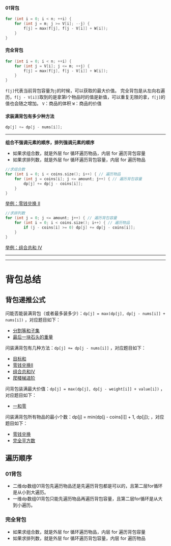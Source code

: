 #### 01背包
```c++
for (int i = 0; i < n; ++i) {
    for (int j = m; j >= V[i]; --j) {
        f[j] = max(f[j], f[j - V[i]] + W[i]);
    }
}
```
#### 完全背包
```cpp
for (int i = 0; i < n; ++i) {
    for (int j = V[i]; j <= m; ++j) {
        f[j] = max(f[j], f[j - V[i]] + W[i]);
    }
}
```

`f[j]`代表当前背包容量为`j`的时候，可以获取的最大价值。
完全背包是从左向右遍历，`f[j - V[i]]`取到的是拿第i个物品时的值是新值，可以重复无限的拿，`f[j]`的值也会随之增加。
`V`：商品的体积
`W`：商品的价值

#### 求装满背包有多少种方法
```c++
dp[j] += dp[j - nums[i]];
```
---
**组合不强调元素的顺序，排列强调元素的顺序**
- 如果求组合数，就是外层 for 循环遍历物品，内层 for 遍历背包容量
- 如果求排列数，就是外层 for 循环遍历背包容量，内层 for 遍历物品
```c++
//求组合数
for (int i = 0; i < coins.size(); i++) { // 遍历物品
    for (int j = coins[i]; j <= amount; j++) { // 遍历背包容量
        dp[j] += dp[j - coins[i]];
    }
}
```
[举例：零钱兑换 II](518.cc)
```c++
//求排列数
for (int j = 0; j <= amount; j++) { // 遍历背包容量
    for (int i = 0; i < coins.size(); i++) { // 遍历物品
        if (j - coins[i] >= 0) dp[j] += dp[j - coins[i]];
    }
}
```
[举例：组合总和 Ⅳ](377.cc)
***
---
# 背包总结
## 背包递推公式
问能否能装满背包（或者最多装多少）：`dp[j] = max(dp[j], dp[j - nums[i]] + nums[i])` ，对应题目如下：
- [分割等和子集](416.cc)
- [最后一块石头的重量](https://leetcode.cn/problems/last-stone-weight-ii/)

问装满背包有几种方法：`dp[j] += dp[j - nums[i]]` ，对应题目如下：
- [目标和](494.cc)
- [零钱兑换II](518.cc)
- [组合总和Ⅳ](https://leetcode.cn/problems/combination-sum-iv/)
- [爬楼梯进阶](https://programmercarl.com/0070.%E7%88%AC%E6%A5%BC%E6%A2%AF%E5%AE%8C%E5%85%A8%E8%83%8C%E5%8C%85%E7%89%88%E6%9C%AC.html)

问背包装满最大价值：`dp[j] = max(dp[j], dp[j - weight[i]] + value[i])` ，对应题目如下：
- [一和零](474.cc)

问装满背包所有物品的最小个数：dp[j] = min(dp[j - coins[i]] + 1, dp[j]); ，对应题目如下：
- [零钱兑换](https://programmercarl.com/0322.%E9%9B%B6%E9%92%B1%E5%85%91%E6%8D%A2.html)
- [完全平方数](https://programmercarl.com/0279.%E5%AE%8C%E5%85%A8%E5%B9%B3%E6%96%B9%E6%95%B0.html)
## 遍历顺序
### 01背包
- 二维dp数组01背包先遍历物品还是先遍历背包都是可以的，且第二层for循环是从小到大遍历。
- 一维dp数组01背包只能先遍历物品再遍历背包容量，且第二层for循环是从大到小遍历。
### 完全背包
- 如果求组合数，就是外层 for 循环遍历物品，内层 for 遍历背包容量
- 如果求排列数，就是外层 for 循环遍历背包容量，内层 for 遍历物品
